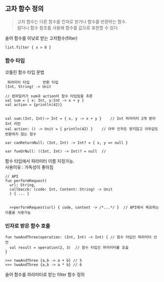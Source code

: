 ## 고차 함수 정의

>고차 함수는 다른 함수를 인자로 받거나 함수를 반환하는 함수.  
람다나 함수 참조를 사용해 함수를 값으로 표현할 수 있다.

술어 함수를 이낮로 받는 고차함수(filter)
```
list.filter { x > 0 }
```

### 함수 타입

코틀린 함수 타입 문법
```
 파라미터 타입      반환 타입
(Int, String) -> Unit
```

```
// 컴파일러가 sum과 action이 함수 타입임을 추론
val sum = { x: Int, y:Int -> x + y }
val action = {println(42)}


val sum:(Int, Int)-> Int = { x, y -> x + y }    // Int 파라미터 2개 받아 Int 리턴
val action: () -> Unit = { println(42) }    // 아무 인자도 받지않고 아무값도 반환하지 않는 함수
```

```
var canReturnNull: (Int, Int) -> Int? = { x, y => null }

var funOrNull: ((Int, Int) -> Int)? = null  // 
```

함수 타입에서 파라미터 이름 지정가능.  
사용이유 : 가독성이 좋아짐
```
// API 
fun performRequest(
  url: String,
  callbacck: (code: Int, Content: String) -> Unit
  ) { ... }
  
  
  >>performRequest(url) { code, content -> /*...*/ }  // API에서 제공하는 이름을 사용가능
```

### 인자로 받은 함수 호출

```
fun twoAndThree(operation: (Int, Int) -> Int) { // 함수 타입인 파라미터 선언
  val result = operation(2, 3)  // 함수 타입인 파라미터를 호출
}

>>> twoAndThree {a,b -> a + b} // 5
>>> twoAndThree {a,b -> a * b} // 6
```

술어 함수를 파라미터로 받는 filter 함수 정의











